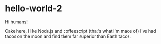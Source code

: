 # hello-world-2

Hi humans!

Cake here, I like Node.js and coffeescript (that's what I'm made of)
I've had tacos on the moon and find them far superior than Earth tacos.
